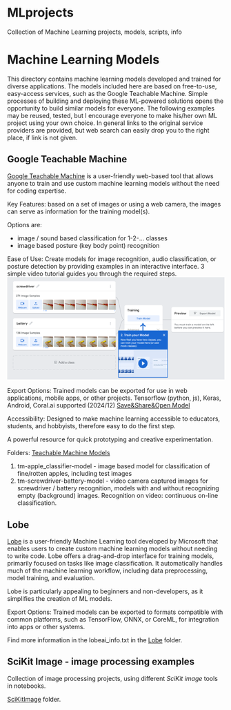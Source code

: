 # MLprojects
Collection of Machine Learning projects, models, scripts, info

# Machine Learning Models

This directory contains machine learning models developed and trained for diverse applications. The models included here are based on free-to-use, easy-access services, such as the Google Teachable Machine. Simple processes of building and deploying these ML-powered solutions opens the opportunity to build similar models for everyone. The following examples may be reused, tested, but I encourage everyone to make his/her own ML project using your own choice.
In general links to the original service providers are provided, but web search can easily drop you to the right place, if link is not given.

## Google Teachable Machine

[Google Teachable Machine](https://teachablemachine.withgoogle.com/) is a user-friendly web-based tool that allows anyone to train and use custom machine learning models without the need for coding expertise.

Key Features: based on a set of images or using a web camera, the images can serve as information for the training model(s).

Options are: 
- image / sound based classification for 1-2-... classes
- image based posture (key body point) recognition

Ease of Use: Create models for image recognition, audio classification, or posture detection by providing examples in an interactive interface. 3 simple video tutorial guides you through the required steps.
![snapshot of Model Training tutorial video](./Google_TeachableMachine/Training_Tutorial_m.png)

Export Options: Trained models can be exported for use in web applications, mobile apps, or other projects. Tensorflow (python, js), Keras, Android, Coral.ai supported (2024/12)
[Save&Share&Open Model](./Google_TeachableMachine/save_open_share_options_m.png)

Accessibility: Designed to make machine learning accessible to educators, students, and hobbyists, therefore easy to do the first step.

A powerful resource for quick prototyping and creative experimentation.

Folders: [Teachable Machine Models](./Google_TeachableMachine/README.md)
1) tm-apple_classifier-model - image based model for classification of fine/rotten apples, including test images
2) tm-screwdriver-battery-model - video camera captured images for screwdriver / battery recognition, models with and without recognizing empty (background) images. Recognition on video: continuous on-line classification.

## Lobe

[Lobe](https://www.lobe.ai/examples) is a user-friendly Machine Learning tool developed by Microsoft that enables users to create custom machine learning models without needing to write code. Lobe offers a drag-and-drop interface for training models, primarily focused on tasks like image classification. It automatically handles much of the machine learning workflow, including data preprocessing, model training, and evaluation.

Lobe is particularly appealing to beginners and non-developers, as it simplifies the creation of ML models.

Export Options: Trained models can be exported to formats compatible with common platforms, such as TensorFlow, ONNX, or CoreML, for integration into apps or other systems.

Find more information in the lobeai_info.txt in the [Lobe](./Lobe/README.md) folder.

## SciKit Image - image processing examples
Collection of image processing projects, using different *SciKit image* tools in notebooks.

[SciKitImage](./SciKitImage/README.md) folder.